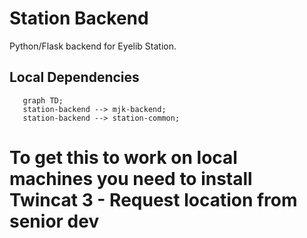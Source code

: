 # Station Backend
Python/Flask backend for Eyelib Station.

## Local Dependencies
```mermaid
   graph TD;
   station-backend --> mjk-backend;
   station-backend --> station-common;

```

# To get this to work on local machines you need to install Twincat 3 - Request location from senior dev
